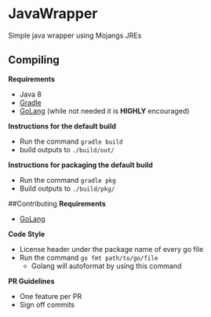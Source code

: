 # JavaWrapper

Simple java wrapper using Mojangs JREs

## Compiling
__Requirements__
  * Java 8
  * [Gradle](https://gradle.org/)
  * [GoLang](https://golang.org/) (while not needed it is __HIGHLY__ encouraged)

__Instructions for the default build__
  * Run the command `gradle build`
  * build outputs to `./build/out/`

__Instructions for packaging the default build__
  * Run the command `gradle pkg`
  * Build outputs to `./build/pkg/`

##Contributing
__Requirements__
  * [GoLang](https://golang.org/)

__Code Style__
  * License header under the package name of every go file
  * Run the command `go fmt path/to/go/file`
    * Golang will autoformat by using this command

__PR Guidelines__
  * One feature per PR
  * Sign off commits

